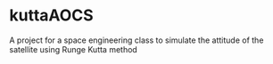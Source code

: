 # kuttaAOCS 

A project for a space engineering class to simulate the attitude of the satellite using Runge Kutta method
